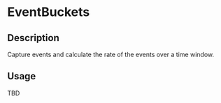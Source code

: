 EventBuckets
============

## Description
Capture events and calculate the rate of the events over a time window.

## Usage
TBD